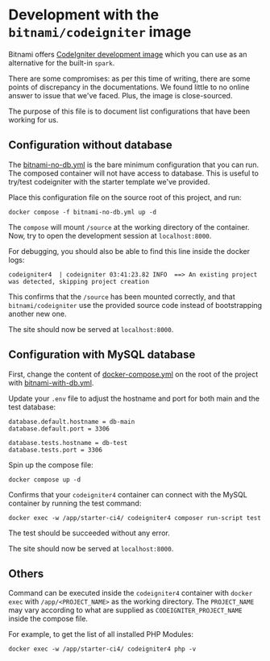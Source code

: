 # Development with the `bitnami/codeigniter` image

Bitnami offers [CodeIgniter development image](https://hub.docker.com/r/bitnami/codeigniter) which you can use as an alternative for the built-in `spark`.

There are some compromises: as per this time of writing, there are some points of discrepancy in the documentations.
We found little to no online answer to issue that we've faced. Plus, the image is close-sourced.

The purpose of this file is to document list configurations that have been working for us.

## Configuration without database

The [bitnami-no-db.yml](bitnami-no-db.yml) is the bare minimum configuration that you can run.
The composed container will not have access to database.
This is useful to try/test codeigniter with the starter template we've provided.

Place this configuration file on the source root of this project, and run:

```
docker compose -f bitnami-no-db.yml up -d
```

The `compose` will mount `/source` at the working directory of the container.
Now, try to open the development session at `localhost:8000`.


For debugging, you should also be able to find this line inside the docker logs:

```
codeigniter4  | codeigniter 03:41:23.82 INFO  ==> An existing project was detected, skipping project creation
```

This confirms that the `/source` has been mounted correctly, 
and that `bitnami/codeigniter` use the provided source code
instead of bootstrapping another new one.

The site should now be served at `localhost:8000`.

## Configuration with MySQL database

First, change the content of [docker-compose.yml](../../../docker-compose.yml) on the root of the project with [bitnami-with-db.yml](bitnami-with-db.yml).

Update your `.env` file to adjust the hostname and port for both main and the test database:

```
database.default.hostname = db-main
database.default.port = 3306

database.tests.hostname = db-test
database.tests.port = 3306
```

Spin up the compose file:

```
docker compose up -d
```

Confirms that your `codeigniter4` container can connect with the MySQL container
by running the test command:

```
docker exec -w /app/starter-ci4/ codeigniter4 composer run-script test
```

The test should be succeeded without any error.

The site should now be served at `localhost:8000`.


## Others

Command can be executed inside the `codeigniter4` container with `docker exec` 
with `/app/<PROJECT_NAME>` as the working directory.
The `PROJECT_NAME` may vary according to what are supplied as `CODEIGNITER_PROJECT_NAME` inside the compose file.

For example, to get the list of all installed PHP Modules:

```
docker exec -w /app/starter-ci4/ codeigniter4 php -v
```
